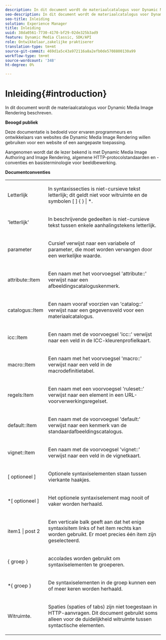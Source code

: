```yaml
---
description: In dit document wordt de materiaalcatalogus voor Dynamic Media Image Rendering beschreven.
seo-description: In dit document wordt de materiaalcatalogus voor Dynamic Media Image Rendering beschreven.
seo-title: Inleiding
solution: Experience Manager
title: Inleiding
uuid: 38da0561-7730-4170-bf29-02de325b3ad9
feature: Dynamic Media Classic, SDK/API
role: Ontwikkelaar,zakelijke praktiserer
translation-type: tm+mt
source-git-commit: 469d1a5c43a972116a8a2efb0de5708800130a99
workflow-type: tm+mt
source-wordcount: '348'
ht-degree: 0%

---
```



# Inleiding{#introduction}

In dit document wordt de materiaalcatalogus voor Dynamic Media Image Rendering beschreven.

**Beoogd publiek**

Deze documentatie is bedoeld voor ervaren programmeurs en ontwikkelaars van websites die Dynamic Media Image Rendering willen gebruiken voor een website of een aangepaste toepassing.

Aangenomen wordt dat de lezer bekend is met Dynamic Media Image Authoring and Image Rendering, algemene HTTP-protocolstandaarden en -conventies en basisterminologie voor beeldbewerking.

**Documentconventies**

<table id="simpletable_E96BA470B3CE4266A9E6ED0440A56C40"> 
 <tr class="strow"> 
  <td class="stentry"> <p>Letterlijk </p> </td> 
  <td class="stentry"> <p>In syntaxissecties is niet-cursieve tekst letterlijk; dit geldt niet voor witruimte en de symbolen [ ] { } | *. </p> </td> 
 </tr> 
 <tr class="strow"> 
  <td class="stentry"> <p>'letterlijk' </p> </td> 
  <td class="stentry"> <p>In beschrijvende gedeelten is niet-cursieve tekst tussen enkele aanhalingstekens letterlijk. </p> </td> 
 </tr> 
 <tr class="strow"> 
  <td class="stentry"> <p> <span class="varname"> parameter  </span> </p> </td> 
  <td class="stentry"> <p>Cursief verwijst naar een variabele of parameter, die moet worden vervangen door een werkelijke waarde. </p> </td> 
 </tr> 
 <tr class="strow"> 
  <td class="stentry"> <p> <span class="codeph"> attribute::Item  </span> </p> </td> 
  <td class="stentry"> <p>Een naam met het voorvoegsel 'attribute::' verwijst naar een afbeeldingscataloguskenmerk. </p> </td> 
 </tr> 
 <tr class="strow"> 
  <td class="stentry"> <span class="codeph"> catalogus::Item  </span> </td> 
  <td class="stentry"> <p>Een naam vooraf voorzien van 'catalog::' verwijst naar een gegevensveld voor een materiaalcatalogus. </p> </td> 
 </tr> 
 <tr class="strow"> 
  <td class="stentry"> <p> <span class="codeph"> icc::Item  </span> </p> </td> 
  <td class="stentry"> <p>Een naam met de voorvoegsel 'icc::' verwijst naar een veld in de ICC-kleurenprofielkaart. </p> </td> 
 </tr> 
 <tr class="strow"> 
  <td class="stentry"> <p> <span class="codeph"> macro::Item  </span> </p> </td> 
  <td class="stentry"> <p>Een naam met het voorvoegsel 'macro::' verwijst naar een veld in de macrodefinitietabel. </p> </td> 
 </tr> 
 <tr class="strow"> 
  <td class="stentry"> <p> <span class="codeph"> regels:Item  </span> </p> </td> 
  <td class="stentry"> <p>Een naam met een voorvoegsel 'ruleset::' verwijst naar een element in een URL-voorverwerkingsregelset. </p> </td> 
 </tr> 
 <tr class="strow"> 
  <td class="stentry"> <p> <span class="codeph"> default::Item  </span> </p> </td> 
  <td class="stentry"> <p>Een naam met de voorvoegsel 'default:' verwijst naar een kenmerk van de standaardafbeeldingscatalogus. </p> </td> 
 </tr> 
 <tr class="strow"> 
  <td class="stentry"> <p> <span class="codeph"> vignet::Item  </span> </p> </td> 
  <td class="stentry"> <p>Een naam met de voorvoegsel 'vignet::' verwijst naar een veld in de vignetkaart. </p> </td> 
 </tr> 
 <tr class="strow"> 
  <td class="stentry"> <p>[ <span class="varname"> optioneel </span> ] </p> </td> 
  <td class="stentry"> <p>Optionele syntaxiselementen staan tussen vierkante haakjes. </p> </td> 
 </tr> 
 <tr class="strow"> 
  <td class="stentry"> <p>*[ <span class="varname"> optioneel </span> ] </p> </td> 
  <td class="stentry"> <p>Het optionele syntaxiselement mag nooit of vaker worden herhaald. </p> </td> 
 </tr> 
 <tr class="strow"> 
  <td class="stentry"> <p> <span class="varname"> item1  </span>|  <span class="varname"> post 2  </span> </p> </td> 
  <td class="stentry"> <p>Een verticale balk geeft aan dat het enige syntaxisitem links of het item rechts kan worden gebruikt. Er moet precies één item zijn geselecteerd. </p> </td> 
 </tr> 
 <tr class="strow"> 
  <td class="stentry"> <p>{ <span class="varname"> groep </span> } </p> </td> 
  <td class="stentry"> <p>accolades worden gebruikt om syntaxiselementen te groeperen. </p> </td> 
 </tr> 
 <tr class="strow"> 
  <td class="stentry"> <p>*{ <span class="varname"> groep </span> } </p> </td> 
  <td class="stentry"> <p>De syntaxiselementen in de groep kunnen een of meer keren worden herhaald. </p> </td> 
 </tr> 
 <tr class="strow"> 
  <td class="stentry"> <p>Witruimte. </p> </td> 
  <td class="stentry"> <p>Spaties (spaties of tabs) zijn niet toegestaan in HTTP-aanvragen. Dit document gebruikt soms alleen voor de duidelijkheid witruimte tussen syntactische elementen. </p> </td> 
 </tr> 
</table>

